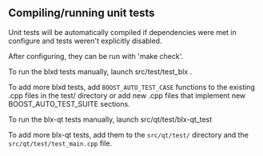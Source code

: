 Compiling/running unit tests
------------------------------------

Unit tests will be automatically compiled if dependencies were met in configure
and tests weren't explicitly disabled.

After configuring, they can be run with 'make check'.

To run the blxd tests manually, launch src/test/test_blx .

To add more blxd tests, add `BOOST_AUTO_TEST_CASE` functions to the existing
.cpp files in the test/ directory or add new .cpp files that
implement new BOOST_AUTO_TEST_SUITE sections.

To run the blx-qt tests manually, launch src/qt/test/blx-qt_test

To add more blx-qt tests, add them to the `src/qt/test/` directory and
the `src/qt/test/test_main.cpp` file.
